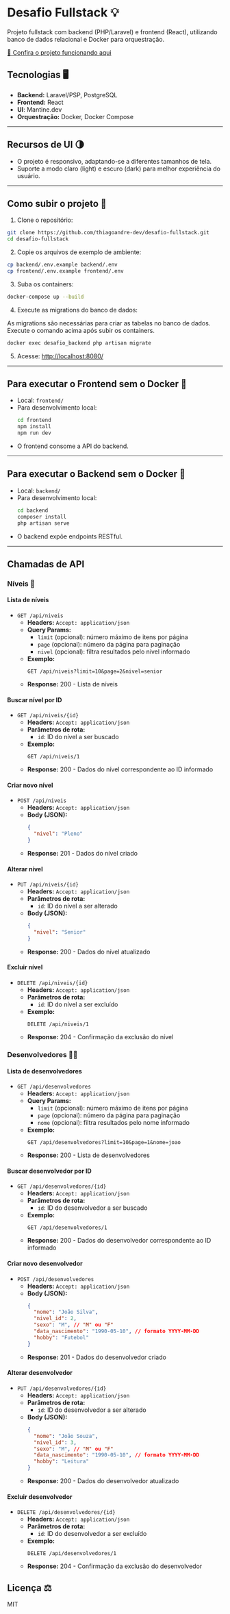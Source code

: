 # Desafio Fullstack 💡

Projeto fullstack com backend (PHP/Laravel) e frontend (React), utilizando banco de dados relacional e Docker para orquestração.

[🔗 Confira o projeto funcionando aqui](https://desafiofullstack.seadra.com.br/)

## Tecnologias 🖥️

- **Backend:** Laravel/PSP, PostgreSQL
- **Frontend:** React
- **UI**: Mantine.dev
- **Orquestração:** Docker, Docker Compose

---

## Recursos de UI 🌗

- O projeto é responsivo, adaptando-se a diferentes tamanhos de tela.
- Suporte a modo claro (light) e escuro (dark) para melhor experiência do usuário.

---

## Como subir o projeto 🚀

1. Clone o repositório:
  ```bash
  git clone https://github.com/thiagoandre-dev/desafio-fullstack.git
  cd desafio-fullstack
  ```

2. Copie os arquivos de exemplo de ambiente:
  ```bash
  cp backend/.env.example backend/.env
  cp frontend/.env.example frontend/.env
  ```

3. Suba os containers:
  ```bash
  docker-compose up --build
  ```

4. Execute as migrations do banco de dados:

  As migrations são necessárias para criar as tabelas no banco de dados. Execute o comando acima após subir os containers.

  ```bash
  docker exec desafio_backend php artisan migrate
  ```

5. Acesse: [http://localhost:8080/](http://localhost:8080/)

---

## Para executar o Frontend sem o Docker 🎨

- Local: `frontend/`
- Para desenvolvimento local:
  ```bash
  cd frontend
  npm install
  npm run dev
  ```
- O frontend consome a API do backend.

---

## Para executar o Backend sem o Docker 🚀

- Local: `backend/`
- Para desenvolvimento local:
  ```bash
  cd backend
  composer install
  php artisan serve
  ```
- O backend expõe endpoints RESTful.

---

## Chamadas de API 

### Níveis 🏅

#### Lista de níveis

- `GET /api/niveis`
  - **Headers:** `Accept: application/json`
  - **Query Params:**
    - `limit` (opcional): número máximo de itens por página
    - `page` (opcional): número da página para paginação
    - `nivel` (opcional): filtra resultados pelo nível informado
  - **Exemplo:**
    ```
    GET /api/niveis?limit=10&page=2&nivel=senior
    ```
  - **Response:** 200 - Lista de níveis

#### Buscar nível por ID

- `GET /api/niveis/{id}`
  - **Headers:** `Accept: application/json`
  - **Parâmetros de rota:**
    - `id`: ID do nível a ser buscado
  - **Exemplo:**
    ```
    GET /api/niveis/1
    ```
  - **Response:** 200 - Dados do nível correspondente ao ID informado

#### Criar novo nível

- `POST /api/niveis`
  - **Headers:** `Accept: application/json`
  - **Body (JSON):**
    ```json
    {
      "nivel": "Pleno"
    }
    ```
  - **Response:** 201 - Dados do nível criado

#### Alterar nível

- `PUT /api/niveis/{id}`
  - **Headers:** `Accept: application/json`
  - **Parâmetros de rota:**
    - `id`: ID do nível a ser alterado
  - **Body (JSON):**
    ```json
    {
      "nivel": "Senior"
    }
    ```
  - **Response:** 200 - Dados do nível atualizado

#### Excluir nível

- `DELETE /api/niveis/{id}`
  - **Headers:** `Accept: application/json`
  - **Parâmetros de rota:**
    - `id`: ID do nível a ser excluído
  - **Exemplo:**
    ```
    DELETE /api/niveis/1
    ```
  - **Response:** 204 - Confirmação da exclusão do nível

### Desenvolvedores 👨‍💻

#### Lista de desenvolvedores

- `GET /api/desenvolvedores`
  - **Headers:** `Accept: application/json`
  - **Query Params:**
    - `limit` (opcional): número máximo de itens por página
    - `page` (opcional): número da página para paginação
    - `nome` (opcional): filtra resultados pelo nome informado
  - **Exemplo:**
    ```
    GET /api/desenvolvedores?limit=10&page=1&nome=joao
    ```
  - **Response:** 200 - Lista de desenvolvedores

#### Buscar desenvolvedor por ID

- `GET /api/desenvolvedores/{id}`
  - **Headers:** `Accept: application/json`
  - **Parâmetros de rota:**
    - `id`: ID do desenvolvedor a ser buscado
  - **Exemplo:**
    ```
    GET /api/desenvolvedores/1
    ```
  - **Response:** 200 - Dados do desenvolvedor correspondente ao ID informado

#### Criar novo desenvolvedor

- `POST /api/desenvolvedores`
  - **Headers:** `Accept: application/json`
  - **Body (JSON):**
    ```json
    {
      "nome": "João Silva",
      "nivel_id": 2,
      "sexo": "M", // "M" ou "F"
      "data_nascimento": "1990-05-10", // formato YYYY-MM-DD
      "hobby": "Futebol"
    }
    ```
  - **Response:** 201 - Dados do desenvolvedor criado

#### Alterar desenvolvedor

- `PUT /api/desenvolvedores/{id}`
  - **Headers:** `Accept: application/json`
  - **Parâmetros de rota:**
    - `id`: ID do desenvolvedor a ser alterado
  - **Body (JSON):**
    ```json
    {
      "nome": "João Souza",
      "nivel_id": 3,
      "sexo": "M", // "M" ou "F"
      "data_nascimento": "1990-05-10", // formato YYYY-MM-DD
      "hobby": "Leitura"
    }
    ```
  - **Response:** 200 - Dados do desenvolvedor atualizado

#### Excluir desenvolvedor

- `DELETE /api/desenvolvedores/{id}`
  - **Headers:** `Accept: application/json`
  - **Parâmetros de rota:**
    - `id`: ID do desenvolvedor a ser excluído
  - **Exemplo:**
    ```
    DELETE /api/desenvolvedores/1
    ```
  - **Response:** 204 - Confirmação da exclusão do desenvolvedor

## Licença ⚖️

MIT